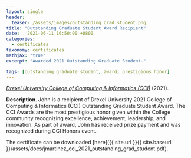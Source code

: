 ```yaml
---
layout: single
header:
  teaser: /assets/images/outstanding_grad_student.png 
title: "Outstanding Graduate Student Award Recipient"
date:   2021-06-11 16:50:00 +0800
categories: 
  - certificates
taxonomy: certificates
mathjax: "true"
excerpt: "Awarded 2021 Outstanding Graduate Student."

tags: [outstanding graduate student, award, prestigious honor]
---
```


[*Drexel University College of Computing & Informatics (CCI)*](https://drexel.edu/cci/news/) (2021).<br/>

**Description**. John is a recipient of Drexel University 2021 College of Computing & Informatics (CCI) Outstanding Graduate Student Award. The CCI Awards are the most prestigious honor given within the College community recognizing excellence, achievement, leadership, and innovation. As part of award, John has received prize payment and was recognized during CCI Honors event.

The certificate can be downloaded [here]({{ site.url }}{{ site.baseurl }}/assets/docs/jmartinez_cci_2021_outstanding_grad_student.pdf).